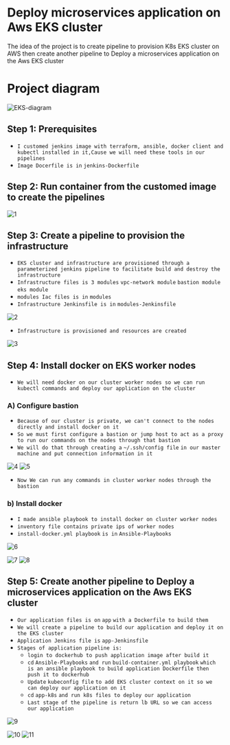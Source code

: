 # Deploy microservices application on Aws EKS cluster

The idea of the project is to create pipeline to provision K8s EKS cluster on AWS 
then create another pipeline to Deploy a microservices application on the Aws EKS cluster

# Project diagram

![EKS-diagram](https://github.com/0xZe/F.S-Assessment/assets/81789671/8dfc8aae-9762-4642-a730-348e27663a5f)

## Step 1: Prerequisites

- `I customed jenkins image with terraform, ansible, docker client and kubectl installed in it,Cause we will need these tools in our pipelines`
- `Image Docerfile is in`  `jenkins-Dockerfile`

## Step 2: Run container from the customed image to create the pipelines

![1](https://github.com/0xZe/F.S-Assessment/assets/81789671/cfb3398b-24a8-4afd-b271-76968d4d8b02)

## Step 3: Create a pipeline to provision the infrastructure

- `EKS cluster and infrastructure are provisioned through a parameterized jenkins pipeline to facilitate build and destroy the infrastructure`
- `Infrastructure files is 3 modules` `vpc-network module` `bastion module` `eks module`
- `modules Iac files is in` `modules` 
- `Infrastructure Jenkinsfile is in` `modules-Jenkinsfile`

![2](https://github.com/0xZe/F.S-Assessment/assets/81789671/4c5ea2c2-2508-44f3-a40f-c374e0dce9c2)

- `Infrastructure is provisioned and resources are created`

![3](https://github.com/0xZe/F.S-Assessment/assets/81789671/ec445cda-55da-4dec-ac25-73eccf680eee)

## Step 4: Install docker on EKS worker nodes

- `We will need docker on our cluster worker nodes so we can run kubectl commands and deploy our application on the cluster`
  
### A) Configure bastion

- `Because of our cluster is private, we can't connect to the nodes directly and install docker on it`
- `So we must first configure a bastion or jump host to act as a proxy to run our commands on the nodes through that bastion`
- `We will do that through creating a` `~/.ssh/config file` `in our master machine and put connection information in it`

![4](https://github.com/0xZe/F.S-Assessment/assets/81789671/5c0fc80d-aedf-4904-9814-5ad4713e7a17)
![5](https://github.com/0xZe/F.S-Assessment/assets/81789671/ad8b6b9b-e3e3-448f-9746-cc91835d9da0)

- `Now We can run any commands in cluster worker nodes through the bastion`

### b) Install docker

- `I made ansible playbook to install docker on cluster worker nodes`
- `inventory file contains private ips of worker nodes`
- `install-docker.yml playbook` `is in` `Ansible-Playbooks`

![6](https://github.com/0xZe/F.S-Assessment/assets/81789671/dea5c541-567d-491e-81de-0e18ea2dade1)

![7](https://github.com/0xZe/F.S-Assessment/assets/81789671/2be7e76e-c743-4c50-bda4-c20f1f5e0fc9)
![8](https://github.com/0xZe/F.S-Assessment/assets/81789671/e1759dc4-0590-4695-8a2a-f1e57d2eefef)

## Step 5: Create another pipeline to Deploy a microservices application on the Aws EKS cluster

- `Our application files is on` `app` `with a Dockerfile to build them`
- `We will create a pipeline to build our application and deploy it on the EKS cluster`
- `Application Jenkins file is` `app-Jenkinsfile`
- `Stages of application pipeline is:`
    - `login to dockerhub to push application image after build it`
    - `cd` `Ansible-Playbooks` `and run` `build-container.yml playbook` `which is an ansible playbook to build application Dockerfile then push it to dockerhub`
    - `Update` `kubeconfig file` `to add EKS cluster context on it so we can deploy our application on it`
    - `cd` `app-k8s` `and run k8s files to deploy our application`
    - `Last stage of the pipeline is return lb URL so we can access our application`
  
![9](https://github.com/0xZe/F.S-Assessment/assets/81789671/f906d5d6-3e05-48b7-b096-f83c82df9517)

![10](https://github.com/0xZe/F.S-Assessment/assets/81789671/14ca5815-8cec-41a7-a473-e6a5770777b1)
![11](https://github.com/0xZe/F.S-Assessment/assets/81789671/3f8a3f66-8016-4197-8090-030435b03905)

   





  







  






